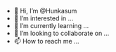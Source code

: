 - 👋 Hi, I’m @Hunkasum
- 👀 I’m interested in ...
- 🌱 I’m currently learning ...
- 💞️ I’m looking to collaborate on ...
- 📫 How to reach me ...

<!---
Hunkasum/Hunkasum is a ✨ special ✨ repository because its `README.md` (this file) appears on your GitHub profile.
You can click the Preview link to take a look at your changes.
--->
